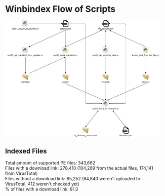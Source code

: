 # Winbindex Flow of Scripts

![winbindex-scripts-flow.png](winbindex-scripts-flow.png)

## Indexed Files

<!--FileStats-->
Total amount of supported PE files: 343,662  
Files with a download link: 278,410 (104,269 from the actual files, 174,141 from VirusTotal)  
Files without a download link: 65,252 (64,840 weren't uploaded to VirusTotal, 412 weren't checked yet)  
% of files with a download link: 81.0  
<!--/FileStats-->
